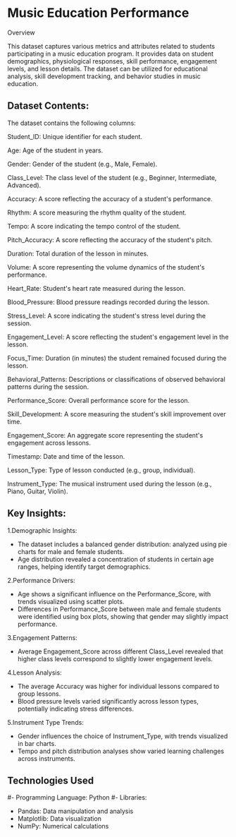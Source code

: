 # Music Education Performance
Overview

This dataset captures various metrics and attributes related to students participating in a music education program. It provides data on student demographics, physiological responses, skill performance, engagement levels, and lesson details. The dataset can be utilized for educational analysis, skill development tracking, and behavior studies in music education.



## Dataset Contents:
The dataset contains the following columns:

Student_ID: Unique identifier for each student.

Age: Age of the student in years.

Gender: Gender of the student (e.g., Male, Female).

Class_Level: The class level of the student (e.g., Beginner, Intermediate, Advanced).

Accuracy: A score reflecting the accuracy of a student's 
performance.

Rhythm: A score measuring the rhythm quality of the student.

Tempo: A score indicating the tempo control of the student.

Pitch_Accuracy: A score reflecting the accuracy of the student's pitch.

Duration: Total duration of the lesson in minutes.

Volume: A score representing the volume dynamics of the student's performance.

Heart_Rate: Student's heart rate measured during the lesson.

Blood_Pressure: Blood pressure readings recorded during the lesson.

Stress_Level: A score indicating the student's stress level during the session.

Engagement_Level: A score reflecting the student's engagement level in the lesson.

Focus_Time: Duration (in minutes) the student remained focused during the lesson.

Behavioral_Patterns: Descriptions or classifications of observed behavioral patterns during the session.

Performance_Score: Overall performance score for the lesson.

Skill_Development: A score measuring the student's skill improvement over time.

Engagement_Score: An aggregate score representing the student's engagement across lessons.

Timestamp: Date and time of the lesson.

Lesson_Type: Type of lesson conducted (e.g., group, individual).

Instrument_Type: The musical instrument used during the lesson (e.g., Piano, Guitar, Violin).


## Key Insights:

1.Demographic Insights:
- The dataset includes a balanced gender distribution: analyzed using pie charts for male and female students. 
 - Age distribution revealed a concentration of students in certain age ranges, helping identify target demographics.

2.Performance Drivers:
- Age shows a significant influence on the Performance_Score, with trends visualized using scatter plots.
- Differences in Performance_Score between male and female students were identified using box plots, showing that gender may slightly impact performance.

3.Engagement Patterns:
- Average Engagement_Score across different Class_Level revealed that higher class levels correspond to slightly lower engagement levels.

4.Lesson Analysis:
- The average Accuracy was higher for individual lessons compared to group lessons.
- Blood pressure levels varied significantly across lesson types, potentially indicating stress differences.

5.Instrument Type Trends:
- Gender influences the choice of Instrument_Type, with trends visualized in bar charts.
- Tempo and pitch distribution analyses show varied learning challenges across instruments.

## Technologies Used
#- Programming Language: Python
#- Libraries:
  - Pandas: Data manipulation and analysis
  - Matplotlib: Data visualization
  - NumPy: Numerical calculations

